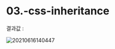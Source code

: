 # 03.-css-inheritance

결과값 : 

![20210616140447](https://user-images.githubusercontent.com/32264455/122197271-fabbd580-ced2-11eb-833e-ceecac7a3a9c.png)
